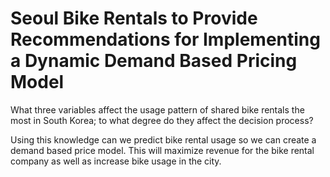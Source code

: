 # Seoul Bike Rentals to Provide Recommendations for Implementing a Dynamic Demand Based Pricing Model

What three variables affect the usage pattern of shared bike rentals the most in South Korea; to what degree do they affect the decision process?

Using this knowledge can we predict bike rental usage so we can create a demand based price model. This will maximize revenue for the bike rental company as well as increase bike usage in the city.
